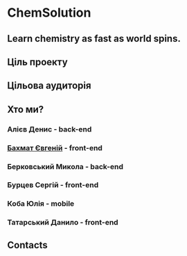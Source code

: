 # ChemSolution
## Learn chemistry as fast as world spins.

## Ціль проекту

## Цільова аудиторія

## Хто ми?
### Алієв Денис - back-end
### [Бахмат Євгеній](mailto:yevhenii.bakhmat@nure.ua) - front-end
### Берковський Микола - back-end
### Бурцев Сергій - front-end
### Коба Юлія - mobile
### Татарський Данило - front-end

## Contacts

